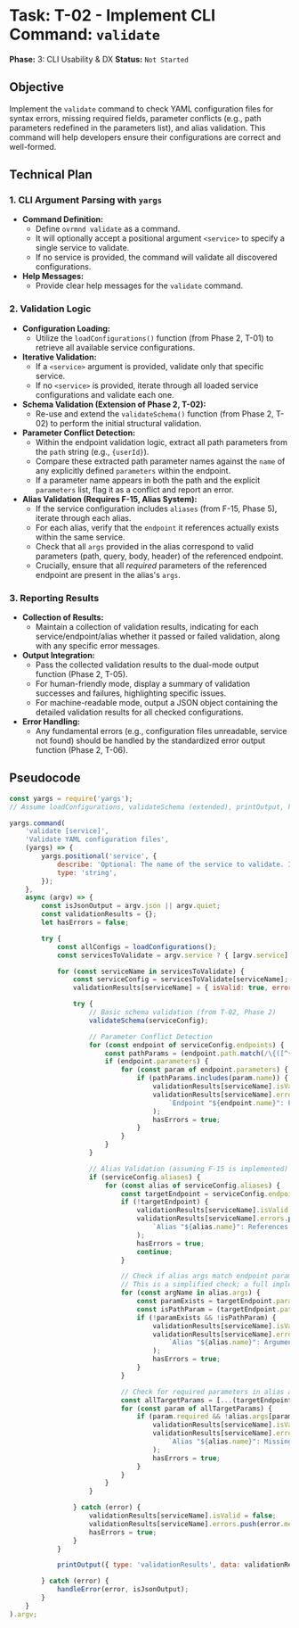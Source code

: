 # Task: T-02 - Implement CLI Command: `validate`

**Phase:** 3: CLI Usability & DX
**Status:** `Not Started`

## Objective

Implement the `validate` command to check YAML configuration files for syntax errors, missing required fields, parameter conflicts (e.g., path parameters redefined in the parameters list), and alias validation. This command will help developers ensure their configurations are correct and well-formed.

## Technical Plan

### 1. CLI Argument Parsing with `yargs`

-   **Command Definition:**
    -   Define `ovrmnd validate` as a command.
    -   It will optionally accept a positional argument `<service>` to specify a single service to validate.
    -   If no service is provided, the command will validate all discovered configurations.
-   **Help Messages:**
    -   Provide clear help messages for the `validate` command.

### 2. Validation Logic

-   **Configuration Loading:**
    -   Utilize the `loadConfigurations()` function (from Phase 2, T-01) to retrieve all available service configurations.
-   **Iterative Validation:**
    -   If a `<service>` argument is provided, validate only that specific service.
    -   If no `<service>` is provided, iterate through all loaded service configurations and validate each one.
-   **Schema Validation (Extension of Phase 2, T-02):**
    -   Re-use and extend the `validateSchema()` function (from Phase 2, T-02) to perform the initial structural validation.
-   **Parameter Conflict Detection:**
    -   Within the endpoint validation logic, extract all path parameters from the `path` string (e.g., `{userId}`).
    -   Compare these extracted path parameter names against the `name` of any explicitly defined `parameters` within the endpoint.
    -   If a parameter name appears in both the path and the explicit `parameters` list, flag it as a conflict and report an error.
-   **Alias Validation (Requires F-15, Alias System):**
    -   If the service configuration includes `aliases` (from F-15, Phase 5), iterate through each alias.
    -   For each alias, verify that the `endpoint` it references actually exists within the same service.
    -   Check that all `args` provided in the alias correspond to valid parameters (path, query, body, header) of the referenced endpoint.
    -   Crucially, ensure that all *required* parameters of the referenced endpoint are present in the alias's `args`.

### 3. Reporting Results

-   **Collection of Results:**
    -   Maintain a collection of validation results, indicating for each service/endpoint/alias whether it passed or failed validation, along with any specific error messages.
-   **Output Integration:**
    -   Pass the collected validation results to the dual-mode output function (Phase 2, T-05).
    -   For human-friendly mode, display a summary of validation successes and failures, highlighting specific issues.
    -   For machine-readable mode, output a JSON object containing the detailed validation results for all checked configurations.
-   **Error Handling:**
    -   Any fundamental errors (e.g., configuration files unreadable, service not found) should be handled by the standardized error output function (Phase 2, T-06).

## Pseudocode

```javascript
const yargs = require('yargs');
// Assume loadConfigurations, validateSchema (extended), printOutput, handleError are imported/available

yargs.command(
    'validate [service]',
    'Validate YAML configuration files',
    (yargs) => {
        yargs.positional('service', {
            describe: 'Optional: The name of the service to validate. If omitted, all services will be validated.',
            type: 'string',
        });
    },
    async (argv) => {
        const isJsonOutput = argv.json || argv.quiet;
        const validationResults = {};
        let hasErrors = false;

        try {
            const allConfigs = loadConfigurations();
            const servicesToValidate = argv.service ? { [argv.service]: allConfigs[argv.service] } : allConfigs;

            for (const serviceName in servicesToValidate) {
                const serviceConfig = servicesToValidate[serviceName];
                validationResults[serviceName] = { isValid: true, errors: [] };

                try {
                    // Basic schema validation (from T-02, Phase 2)
                    validateSchema(serviceConfig);

                    // Parameter Conflict Detection
                    for (const endpoint of serviceConfig.endpoints) {
                        const pathParams = (endpoint.path.match(/\{([^{}]+)\}/g) || []).map(p => p.slice(1, -1));
                        if (endpoint.parameters) {
                            for (const param of endpoint.parameters) {
                                if (pathParams.includes(param.name)) {
                                    validationResults[serviceName].isValid = false;
                                    validationResults[serviceName].errors.push(
                                        `Endpoint "${endpoint.name}": Parameter "${param.name}" is defined in both path and parameters list.`
                                    );
                                    hasErrors = true;
                                }
                            }
                        }
                    }

                    // Alias Validation (assuming F-15 is implemented)
                    if (serviceConfig.aliases) {
                        for (const alias of serviceConfig.aliases) {
                            const targetEndpoint = serviceConfig.endpoints.find(e => e.name === alias.endpoint);
                            if (!targetEndpoint) {
                                validationResults[serviceName].isValid = false;
                                validationResults[serviceName].errors.push(
                                    `Alias "${alias.name}": References non-existent endpoint "${alias.endpoint}".`
                                );
                                hasErrors = true;
                                continue;
                            }

                            // Check if alias args match endpoint parameters
                            // This is a simplified check; a full implementation would compare types and required status
                            for (const argName in alias.args) {
                                const paramExists = targetEndpoint.parameters && targetEndpoint.parameters.some(p => p.name === argName);
                                const isPathParam = (targetEndpoint.path.match(/\{([^{}]+)\}/g) || []).includes(`{${argName}}`);
                                if (!paramExists && !isPathParam) {
                                    validationResults[serviceName].isValid = false;
                                    validationResults[serviceName].errors.push(
                                        `Alias "${alias.name}": Argument "${argName}" does not map to a valid parameter for endpoint "${targetEndpoint.name}".`
                                    );
                                    hasErrors = true;
                                }
                            }

                            // Check for required parameters in alias args
                            const allTargetParams = [...(targetEndpoint.parameters || []), ...targetPathParams.map(p => ({ name: p, required: true, type: 'path' }))];
                            for (const param of allTargetParams) {
                                if (param.required && !alias.args[param.name]) {
                                    validationResults[serviceName].isValid = false;
                                    validationResults[serviceName].errors.push(
                                        `Alias "${alias.name}": Missing required parameter "${param.name}" for endpoint "${targetEndpoint.name}".`
                                    );
                                    hasErrors = true;
                                }
                            }
                        }
                    }

                } catch (error) {
                    validationResults[serviceName].isValid = false;
                    validationResults[serviceName].errors.push(error.message);
                    hasErrors = true;
                }
            }

            printOutput({ type: 'validationResults', data: validationResults, overallSuccess: !hasErrors }, isJsonOutput);

        } catch (error) {
            handleError(error, isJsonOutput);
        }
    }
).argv;
```

